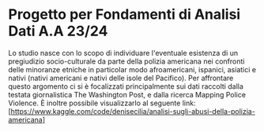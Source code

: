 # Progetto per Fondamenti di Analisi Dati A.A 23/24

Lo studio nasce con lo scopo di individuare l'eventuale esistenza di un pregiudizio socio-culturale da parte della polizia americana nei confronti delle minoranze etniche in particolar modo afroamericani, ispanici, asiatici e nativi (nativi americani e nativi delle isole del Pacifico).
Per affrontare questo argomento ci si è focalizzati principalmente sui dati raccolti dalla testata giornalistica The Washington Post, e dalla ricerca Mapping Police Violence.
È inoltre possibile visualizzarlo al seguente link: 
[https://www.kaggle.com/code/denisecilia/analisi-sugli-abusi-della-polizia-americana]
